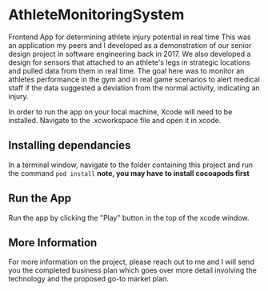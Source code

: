 # AthleteMonitoringSystem
Frontend App for determining athlete injury potential in real time
This was an application my peers and I developed as a demonstration of our senior design project in software engineering back in 2017. We also developed a design for sensors that attached to an athlete's legs in strategic locations and pulled data from them in real time. The goal here was to monitor an athletes performance in the gym and in real game scenarios to alert medical staff if the data suggested a deviation from the normal activity, indicating an injury.

In order to run the app on your local machine, Xcode will need to be installed. Navigate to the .xcworkspace file and open it in xcode.

## Installing dependancies
In a terminal window, navigate to the folder containing this project and run the command ```pod install``` **note, you may have to install cocoapods first**

## Run the App
Run the app by clicking the "Play" button in the top of the xcode window.

## More Information
For more information on the project, please reach out to me and I will send you the completed business plan which goes over more detail involving the technology and the proposed go-to market plan.
